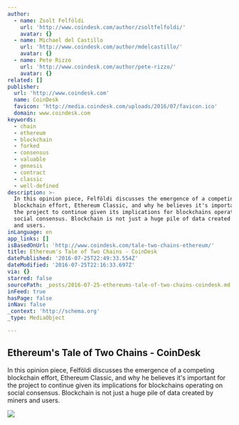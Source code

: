 ```yaml
---
author:
  - name: Zsolt Felföldi
    url: 'http://www.coindesk.com/author/zsoltfelfoldi/'
    avatar: {}
  - name: Michael del Castillo
    url: 'http://www.coindesk.com/author/mdelcastillo/'
    avatar: {}
  - name: Pete Rizzo
    url: 'http://www.coindesk.com/author/pete-rizzo/'
    avatar: {}
related: []
publisher:
  url: 'http://www.coindesk.com'
  name: CoinDesk
  favicon: 'http://media.coindesk.com/uploads/2016/07/favicon.ico'
  domain: www.coindesk.com
keywords:
  - chain
  - ethereum
  - blockchain
  - forked
  - consensus
  - valuable
  - genesis
  - contract
  - classic
  - well-defined
description: >-
  In this opinion piece, Felföldi discusses the emergence of a competing
  blockchain effort, Ethereum Classic, and why he believes it's important for
  the project to continue given its implications for blockchains operating on
  social consensus. Blockchain is not just a huge pile of data created by miners
  and users.
inLanguage: en
app_links: []
isBasedOnUrl: 'http://www.coindesk.com/tale-two-chains-ethereum/'
title: Ethereum's Tale of Two Chains - CoinDesk
datePublished: '2016-07-25T22:49:33.554Z'
dateModified: '2016-07-25T22:16:33.697Z'
via: {}
starred: false
sourcePath: _posts/2016-07-25-ethereums-tale-of-two-chains-coindesk.md
inFeed: true
hasPage: false
inNav: false
_context: 'http://schema.org'
_type: MediaObject

---
```

<article style=""><h1>Ethereum's Tale of Two Chains - CoinDesk</h1><p>In this opinion piece, Felföldi discusses the emergence of a competing blockchain effort, Ethereum Classic, and why he believes it's important for the project to continue given its implications for blockchains operating on social consensus. Blockchain is not just a huge pile of data created by miners and users.</p><img src="https://media.coindesk.com/uploads/2016/07/night-day-e1469477025492.jpg" /></article>